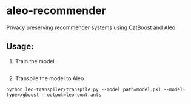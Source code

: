 # aleo-recommender

Privacy preserving recommender systems using CatBoost and Aleo

## Usage:

1. Train the model

```python

```

2. Transpile the model to Aleo

```shell
python leo-transpiler/transpile.py --model_path=model.pkl --model-type=xgboost --output=leo-contrants
```